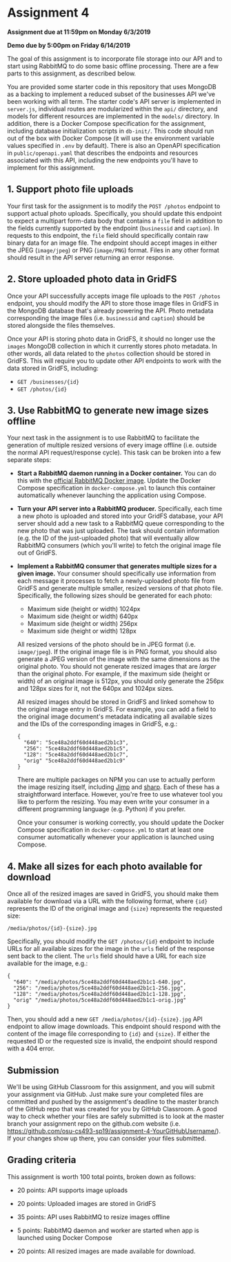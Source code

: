 # Assignment 4

**Assignment due at 11:59pm on Monday 6/3/2019**

**Demo due by 5:00pm on Friday 6/14/2019**

The goal of this assignment is to incorporate file storage into our API and to start using RabbitMQ to do some basic offline processing.  There are a few parts to this assignment, as described below.

You are provided some starter code in this repository that uses MongoDB as a backing to implement a reduced subset of the businesses API we've been working with all term.  The starter code's API server is implemented in `server.js`, individual routes are modularized within the `api/` directory, and models for different resources are implemented in the `models/` directory.  In addition, there is a Docker Compose specification for the assignment, including database initialization scripts in `db-init/`.   This code should run out of the box with Docker Compose (it will use the environment variable values specified in `.env` by default).  There is also an OpenAPI specification in `public/openapi.yaml` that describes the endpoints and resources associated with this API, including the new endpoints you'll have to implement for this assignment.

## 1. Support photo file uploads

Your first task for the assignment is to modify the `POST /photos` endpoint to support actual photo uploads.  Specifically, you should update this endpoint to expect a multipart form-data body that contains a `file` field in addition to the fields currently supported by the endpoint (`businessid` and `caption`).  In requests to this endpoint, the `file` field should specifically contain raw binary data for an image file.  The endpoint should accept images in either the JPEG (`image/jpeg`) or PNG (`image/PNG`) format.  Files in any other format should result in the API server returning an error response.

## 2. Store uploaded photo data in GridFS

Once your API successfully accepts image file uploads to the `POST /photos` endpoint, you should modify the API to store those image files in GridFS in the MongoDB database that's already powering the API.  Photo metadata corresponding the image files (i.e. `businessid` and `caption`) should be stored alongside the files themselves.

Once your API is storing photo data in GridFS, it should no longer use the `images` MongoDB collection in which it currently stores photo metadata.  In other words, all data related to the `photos` collection should be stored in GridFS.  This will require you to update other API endpoints to work with the data stored in GridFS, including:
  * `GET /businesses/{id}`
  * `GET /photos/{id}`

## 3. Use RabbitMQ to generate new image sizes offline

Your next task in the assignment is to use RabbitMQ to facilitate the generation of multiple resized versions of every image offline (i.e. outside the normal API request/response cycle).  This task can be broken into a few separate steps:

  * **Start a RabbitMQ daemon running in a Docker container.**  You can do this with the [official RabbitMQ Docker image](https://hub.docker.com/_/rabbitmq/).  Update the Docker Compose specification in `docker-compose.yml` to launch this container automatically whenever launching the application using Compose.

  * **Turn your API server into a RabbitMQ producer.**  Specifically, each time a new photo is uploaded and stored into your GridFS database, your API server should add a new task to a RabbitMQ queue corresponding to the new photo that was just uploaded.  The task should contain information (e.g. the ID of the just-uploaded photo) that will eventually allow RabbitMQ consumers (which you'll write) to fetch the original image file out of GridFS.

  * **Implement a RabbitMQ consumer that generates multiple sizes for a given image.**  Your consumer should specifically use information from each message it processes to fetch a newly-uploaded photo file from GridFS and generate multiple smaller, resized versions of that photo file.  Specifically, the following sizes should be generated for each photo:
      * Maximum side (height or width) 1024px
      * Maximum side (height or width) 640px
      * Maximum side (height or width) 256px
      * Maximum side (height or width) 128px

    All resized versions of the photo should be in JPEG format (i.e. `image/jpeg`).  If the original image file is in PNG format, you should also generate a JPEG version of the image with the same dimensions as the original photo.  You should not generate resized images that are *larger* than the original photo.  For example, if the maximum side (height or width) of an original image is 512px, you should only generate the 256px and 128px sizes for it, not the 640px and 1024px sizes.

    All resized images should be stored in GridFS and linked somehow to the original image entry in GridFS.  For example, you can add a field to the original image document's metadata indicating all available sizes and the IDs of the corresponding images in GridFS, e.g.:
    ```
    {
      "640": "5ce48a2ddf60d448aed2b1c3",
      "256": "5ce48a2ddf60d448aed2b1c5",
      "128": "5ce48a2ddf60d448aed2b1c7",
      "orig" "5ce48a2ddf60d448aed2b1c9"
    }
    ```

    There are multiple packages on NPM you can use to actually perform the image resizing itself, including [Jimp](https://www.npmjs.com/package/jimp) and [sharp](https://www.npmjs.com/package/sharp).  Each of these has a straightforward interface.  However, you're free to use whatever tool you like to perform the resizing.  You may even write your consumer in a different programming language (e.g. Python) if you prefer.

    Once your consumer is working correctly, you should update the Docker Compose specification in `docker-compose.yml` to start at least one consumer automatically whenever your application is launched using Compose.

## 4. Make all sizes for each photo available for download

Once all of the resized images are saved in GridFS, you should make them available for download via a URL with the following format, where `{id}` represents the ID of the original image and `{size}` represents the requested size:
```
/media/photos/{id}-{size}.jpg
```
Specifically, you should modify the `GET /photos/{id}` endpoint to include URLs for all available sizes for the image in the `urls` field of the response sent back to the client.  The `urls` field should have a URL for each size available for the image, e.g.:
```
{
  "640": "/media/photos/5ce48a2ddf60d448aed2b1c1-640.jpg",
  "256": "/media/photos/5ce48a2ddf60d448aed2b1c1-256.jpg",
  "128": "/media/photos/5ce48a2ddf60d448aed2b1c1-128.jpg",
  "orig" "/media/photos/5ce48a2ddf60d448aed2b1c1-orig.jpg"
}
```
Then, you should add a new `GET /media/photos/{id}-{size}.jpg` API endpoint to allow image downloads.  This endpoint should respond with the content of the image file corresponding to `{id}` and `{size}`.  If either the requested ID or the requested size is invalid, the endpoint should respond with a 404 error.

## Submission

We'll be using GitHub Classroom for this assignment, and you will submit your assignment via GitHub.  Just make sure your completed files are committed and pushed by the assignment's deadline to the master branch of the GitHub repo that was created for you by GitHub Classroom.  A good way to check whether your files are safely submitted is to look at the master branch your assignment repo on the github.com website (i.e. https://github.com/osu-cs493-sp19/assignment-4-YourGitHubUsername/). If your changes show up there, you can consider your files submitted.

## Grading criteria

This assignment is worth 100 total points, broken down as follows:

  * 20 points: API supports image uploads

  * 20 points: Uploaded images are stored in GridFS

  * 35 points: API uses RabbitMQ to resize images offline

  * 5 points: RabbitMQ daemon and worker are started when app is launched using Docker Compose

  * 20 points: All resized images are made available for download.
